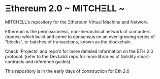 # Ξthereum 2.0  ~ MITCHΞLL ~
MITCHΞLL's repository for the Ξthereum Virtual Machine and Network

Ethereum is the permissionless, non-hierarchical network of computers (nodes) which build and come to consensus on an ever-growing series of "blocks", or batches of transactions, known as the blockchain. 

Check 'Projects' and repo's for more detailed information on the ETH 2.0 protocol.
(refer to the DevLab3 repo for more libraries of Solidity smart-contracts and reference guides) 

This repository is in the early days of construction for Eth 2.0
